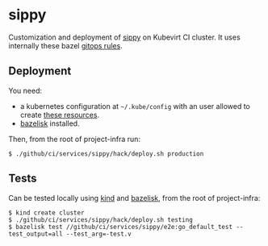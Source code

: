 # sippy

Customization and deployment of [sippy] on Kubevirt CI cluster. It uses
internally these bazel [gitops rules].

## Deployment

You need:
* a kubernetes configuration at `~/.kube/config` with an user allowed to create
[these resources](./manifests).
* [bazelisk] installed.

Then, from the root of project-infra run:
```
$ ./github/ci/services/sippy/hack/deploy.sh production
```

## Tests

Can be tested locally using [kind] and [bazelisk], from the root of project-infra:
```
$ kind create cluster
$ ./github/ci/services/sippy/hack/deploy.sh testing
$ bazelisk test //github/ci/services/sippy/e2e:go_default_test --test_output=all --test_arg=-test.v
```

[gitops rules]: https://github.com/adobe/rules_gitops#:~:text=Bazel%20GitOps%20Rules,kustomize%20overlays%20for%20their%20services.
[sippy]: https://github.com/openshift/sippy
[kind]: https://github.com/kubernetes-sigs/kind
[bazelisk]: https://github.com/bazelbuild/bazelisk

